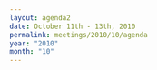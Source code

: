 ```yaml
---
layout: agenda2
date: October 11th - 13th, 2010
permalink: meetings/2010/10/agenda
year: "2010"
month: "10"
---
```

